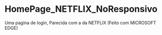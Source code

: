 # HomePage_NETFLIX_NoResponsivo
 Uma pagina de login, Parecida com a da NETFLIX (Feito com MICROSOFT EDGE)

